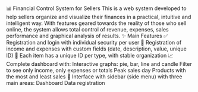📊 Financial Control System for Sellers
This is a web system developed to help sellers organize and visualize their finances in a practical, intuitive and intelligent way. With features geared towards the reality of those who sell online, the system allows total control of revenue, expenses, sales performance and graphical analysis of results.
✨ Main Features
✅ Registration and login with individual security per user
🧾 Registration of income and expenses with custom fields (date, description, value, unique ID)
📌 Each item has a unique ID per type, with stable organization
📈 Complete dashboard with:
Interactive graphs: pie, bar, line and candle
Filter to see only income, only expenses or totals
Peak sales day
Products with the most and least sales
🧭 Interface with sidebar (side menu) with three main areas:
Dashboard
Data registration
